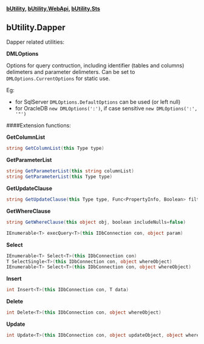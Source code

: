 #### [bUtility](../README.md), [bUtility.WebApi](docs/butility.WebApi.md), [bUtility.Sts](butility.sts.md)

## bUtility.Dapper
Dapper related utilities:

**DMLOptions**

Options for query contruction, including identifier (tables and columns) delimeters and parameter delimeters.
Can be set to ```DMLOptions.CurrentOptions``` for static use.

Eg:
* for SqlServer ```DMLOptions.DefaultOptions``` can be used (or left null)
* for OracleDB ```new DMLOptions(':')```, if case sensitive ```new DMLOptions(':', '"')```

####Extension functions:

**GetColumnList**
```c#
string GetColumnList(this Type type)
```

**GetParameterList**
```c#
string GetParameterList(this string columnList)
string GetParameterList(this Type type)
```

**GetUpdateClause**
```c#
string GetUpdateClause(this Type type, Func<PropertyInfo, Boolean> filter = null)
```

**GetWhereClause**
```c#
string GetWhereClause(this object obj, boolean includeNulls=false)
```

```c#
IEnumerable<T> execQuery<T>(this IDbConnection con, object param)
```

**Select**
```c#
IEnumerable<T> Select<T>(this IDbConnection con)
T SelectSingle<T>(this IDbConnection con, object whereObject)
IEnumerable<T> Select<T>(this IDbConnection con, object whereObject)
```

**Insert**
```c#
int Insert<T>(this IDbConnection con, T data)
```

**Delete**
```c#
int Delete<T>(this IDbConnection con, object whereObject)
```

**Update**
```c#
int Update<T>(this IDbConnection con, object updateObject, object whereObject)
```